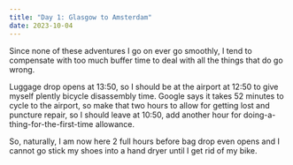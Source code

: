 ```yaml
---
title: "Day 1: Glasgow to Amsterdam"
date: 2023-10-04
---
```

Since none of these adventures I go on ever go smoothly, I tend to compensate with too much buffer time to deal with all the things that do go wrong. 

Luggage drop opens at 13:50, so I should be at the airport at 12:50 to give myself plently bicycle disassembly time. Google says it takes 52 minutes to cycle to the airport, so make that two hours to allow for getting lost and puncture repair, so I should leave at 10:50, add another hour for doing-a-thing-for-the-first-time allowance. 

So, naturally, I am now here 2 full hours before bag drop even opens and I cannot go stick my shoes into a hand dryer until I get rid of my bike. 